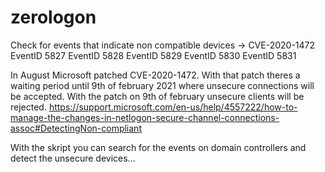 # zerologon
Check for events that indicate non compatible devices -> CVE-2020-1472
EventID 5827 EventID 5828 EventID 5829 EventID 5830 EventID 5831

In August Microsoft patched CVE-2020-1472. With that patch theres a waiting period until 9th of february 2021 where unsecure connections will be accepted. 
With the patch on 9th of february unsecure clients will be rejected.
https://support.microsoft.com/en-us/help/4557222/how-to-manage-the-changes-in-netlogon-secure-channel-connections-assoc#DetectingNon-compliant

With the skript you can search for the events on domain controllers and detect the unsecure devices...
